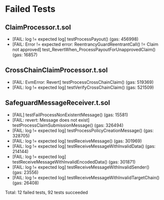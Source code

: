 # Failed Tests

## ClaimProcessor.t.sol
- [FAIL: log != expected log] testProcessPayout() (gas: 456998)
- [FAIL: Error != expected error: ReentrancyGuardReentrantCall() != Claim not approved] test_RevertWhen_ProcessPayoutForUnapprovedClaim() (gas: 16857)

## CrossChainClaimProcessor.t.sol
- [FAIL: EvmError: Revert] testProcessCrossChainClaim() (gas: 519369)
- [FAIL: log != expected log] testVerifyCrossChainClaim() (gas: 521509)

## SafeguardMessageReceiver.t.sol
- [FAIL] testFailProcessNonExistentMessage() (gas: 15581)
- [FAIL: revert: Message does not exist] testProcessClaimSubmissionMessage() (gas: 326494)
- [FAIL: log != expected log] testProcessPolicyCreationMessage() (gas: 328705)
- [FAIL: log != expected log] testReceiveMessage() (gas: 301969)
- [FAIL: log != expected log] testReceiveMessageWithInvalidData() (gas: 214144)
- [FAIL: log != expected log] testReceiveMessageWithInvalidEncodedData() (gas: 301871)
- [FAIL: log != expected log] testReceiveMessageWithInvalidSender() (gas: 23556)
- [FAIL: log != expected log] testReceiveMessageWithInvalidTargetChain() (gas: 26408)

Total: 12 failed tests, 92 tests succeeded 